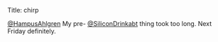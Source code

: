 Title: chirp

<a href="http://twitter.com/HampusAhlgren">@HampusAhlgren</a> My pre- <a href="http://twitter.com/SiliconDrinkabt">@SiliconDrinkabt</a> thing took too long. Next Friday definitely.
